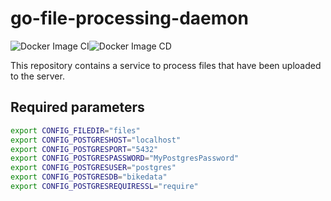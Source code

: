 # go-file-processing-daemon

![Docker Image CI](https://github.com/bikedataproject/go-file-processing-daemon/workflows/Docker%20Image%20CI/badge.svg)![Docker Image CD](https://github.com/bikedataproject/go-file-processing-daemon/workflows/Docker%20Image%20CD/badge.svg)

This repository contains a service to process files that have been uploaded to the server.

## Required parameters

```sh
export CONFIG_FILEDIR="files"
export CONFIG_POSTGRESHOST="localhost"
export CONFIG_POSTGRESPORT="5432"
export CONFIG_POSTGRESPASSWORD="MyPostgresPassword"
export CONFIG_POSTGRESUSER="postgres"
export CONFIG_POSTGRESDB="bikedata"
export CONFIG_POSTGRESREQUIRESSL="require"
```

